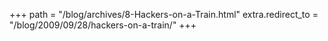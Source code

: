 +++
path = "/blog/archives/8-Hackers-on-a-Train.html"
extra.redirect_to = "/blog/2009/09/28/hackers-on-a-train/"
+++

